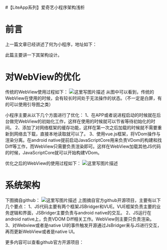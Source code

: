 #【LiteApp系列】爱奇艺小程序架构浅析
# 前言

上一篇文章已经讲述了何为小程序，地址如下：

>  
  


此篇主要讲一下其架构设计。

# 对WebView的优化

传统的WebView使用过程如下：  <img src="https://img-blog.csdn.net/20180714090312213?watermark/2/text/aHR0cHM6Ly9ibG9nLmNzZG4ubmV0L0RvdWJsZTJoYW8=/font/5a6L5L2T/fontsize/400/fill/I0JBQkFCMA==/dissolve/70" alt="这里写图片描述" title="">  从图中可以看到，传统的WebView在使用的时候，会有较长时间处于无法操作的状态。（不一定是白屏，有的可以使用引导图之类）

小程序主要从以下几个方面进行了优化：  1、在APP或者说进程启动的时候就在后台做完WebView的初始化工作，这样在使用的时候就可以节省等待初始化的时间。  2、添加了对网络框架的缓存功能，这样在第一次之后加载的时候就不需要重新到网络去下载，直接本地读取就可以了。  3、使用vue.js框架，将VDom操作与渲染分离。在android native提前启动JavaScriptCore用来负责VDom的构建和找Diff等工作，而WebView只需要负责渲染即可。这样在WebView加载其他JS代码的时候，JavaScriptCore就可以开始构建VDom。

优化之后的WebView的使用过程如下：  <img src="https://img-blog.csdn.net/20180714093442688?watermark/2/text/aHR0cHM6Ly9ibG9nLmNzZG4ubmV0L0RvdWJsZTJoYW8=/font/5a6L5L2T/fontsize/400/fill/I0JBQkFCMA==/dissolve/70" alt="这里写图片描述" title="">

# 系统架构

下图摘自github：  <img src="https://github.com/iqiyi/LiteApp/blob/master/Images/Architecture.png?raw=true" alt="这里写图片描述" title="">  上图摘自官方github开源项目，主要有以下几个要点：  1、JS代码主要有两个框架JSBridger和VUE。VUE框架负责主要的业务逻辑和界面，JSBridger主要负责与android native的交互。  2、JS运行在android native上，负责VDOM Diff相关工作。WebView则主要只负责渲染。  3、对Webview或者是native UI的事件触发开源通过JsBridger来与JS进行交互，再而更新WebView或者是native UI。

>  
 更多内容可以查看github官方开源项目：   
